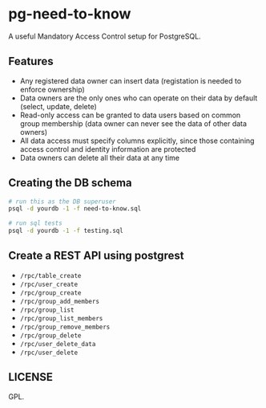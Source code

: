 # pg-need-to-know

A useful Mandatory Access Control setup for PostgreSQL.

## Features

- Any registered data owner can insert data (registation is needed to enforce ownership)
- Data owners are the only ones who can operate on their data by default (select, update, delete)
- Read-only access can be granted to data users based on common group membership (data owner can never see the data of other data owners)
- All data access must specify columns explicitly, since those containing access control and identity information are protected
- Data owners can delete all their data at any time

## Creating the DB schema

```bash
# run this as the DB superuser
psql -d yourdb -1 -f need-to-know.sql

# run sql tests
psql -d yourdb -1 -f testing.sql
```

## Create a REST API using postgrest

- `/rpc/table_create`
- `/rpc/user_create`
- `/rpc/group_create`
- `/rpc/group_add_members`
- `/rpc/group_list`
- `/rpc/group_list_members`
- `/rpc/group_remove_members`
- `/rpc/group_delete`
- `/rpc/user_delete_data`
- `/rpc/user_delete`

## LICENSE

GPL.
